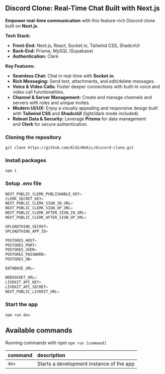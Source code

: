 ##   Discord Clone: Real-Time Chat Built with Next.js

**Empower real-time communication** with this feature-rich Discord clone built on **Next.js**.

**Tech Stack:**

- **Front-End:** Next.js, React, Socket.io, Tailwind CSS, ShadcnUI
- **Back-End:** Prisma, MySQL (Supabase)
- **Authentication:** Clerk

**Key Features:**

- **Seamless Chat:** Chat in real-time with **Socket.io**.
- **Rich Messaging:** Send text, attachments, and edit/delete messages.
- **Voice & Video Calls:** Foster deeper connections with built-in voice and video call functionalities.
- **Channel & Server Management:** Create and manage channels and servers with roles and unique invites.
- **Modern UI/UX:** Enjoy a visually appealing and responsive design built with **Tailwind CSS** and **ShadcnUI** (light/dark mode included).
- **Robust Data & Security:** Leverage **Prisma** for data management and **Clerk** for secure authentication.

### Cloning the repository

```shell
git clone https://github.com/AldinRekic/discord-clone.git
```

### Install packages

```shell
npm i
```
### Setup .env file
```js
NEXT_PUBLIC_CLERK_PUBLISHABLE_KEY=
CLERK_SECRET_KEY=
NEXT_PUBLIC_CLERK_SIGN_IN_URL=
NEXT_PUBLIC_CLERK_SIGN_UP_URL=
NEXT_PUBLIC_CLERK_AFTER_SIGN_IN_URL=
NEXT_PUBLIC_CLERK_AFTER_SIGN_UP_URL=

UPLOADTHING_SECRET=
UPLOADTHING_APP_ID=

POSTGRES_HOST=
POSTGRES_PORT=
POSTGRES_USER=
POSTGRES_PASSWORD=
POSTGRES_DB=

DATABASE_URL=

WEBSOCKET_URL=
LIVEKIT_API_KEY=
LIVEKIT_API_SECRET=
NEXT_PUBLIC_LIVEKIT_URL=

```
### Start the app

```shell
npm run dev
```
## Available commands

Running commands with npm `npm run [command]`

| command | description                              |
| :------ | :--------------------------------------- |
| `dev`   | Starts a development instance of the app |
